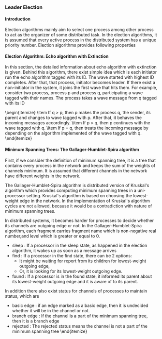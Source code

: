 ### Leader Election

#### Introduction
Election algorithms mainly aim to select one process among other process to act as the organizer of some distributed task. In the election algorithms, it is assumed that every active process in the distributed system has a unique priority number. Election algorithms provides following properties  

#### Election Algorithm: Echo algorithm with Extinction

In this section, the detailed information about echo algorithm with extinction is given. Behind this algorithm, there exist simple idea which is each initiator run the echo algorithm tagged with its ID. The wave started with highest ID completes. After that, that process, initiator becomes leader. 
If there exist a non-initiator in the system, it joins the first wave that hits them. For example, consider two process, process p and process q, participating a wave tagged with their names. The process takes a wave message from q tagged with its ID

\begin{itemize}
    \item If q $>$ p, then p makes the process q, the sender, its parent and changes to wave tagged with p. After that, it behaves the incoming messages accordingly. 
    \item If p $>$ q, then p continues with the wave tagged with q. 
    \item If p $=$ q, then treats the incoming message by depending on the algorithm implemented of the wave tagged with q. 
\end{itemize}

#### Minimum Spanning Trees: The Gallager-Humblet-Spira algorithm

First, if we consider the definition of minimum spanning tree, it is a tree that contains every process in the network and keeps the sum of the weights of channels minimum. It is assumed that different channels in the network have different weights in the network. 

The Gallager-Humblet-Spira algorithm is distributed version of Kruskal's algorithm which provides computing minimum spanning trees in a uni-processor setting. Kruskal's algorithm is based on choosing the lowest-weight edge in the network. In the implementation of Kruskal's algorithm cycles are not allowed, because it would be a contradiction with nature of minimum spanning trees. 

In distributed systems, it becomes harder for processes to decide whether its channels are outgoing edge or not. In the Gallager-Humblet-Spira algorithm, each fragment carries fragment name which is non-negative real number,and level which is greater or equal to 0. 

- sleep : If a processor in the sleep state, as happened in the election algorithm, it wakes up as soon as a message arrives 
- find : If a processor in the find state, there can be 2 options:
  - It might be waiting for report from its children for lowest-weight outgoing edge, 
  - Or, it is looking for its lowest-weight outgoing edge. 
- found : If a processor is in the found state, it informed its parent about its lowest-weight outgoing edge and it is aware of to its parent. 

In addition there also exist status for channels of processes to maintain status, which are

- basic edge : if an edge marked as a basic edge, then it is undecided whether it will be in the channel or not. 
- branch edge : If the channel is a part of the minimum spanning tree, then it is a branch edge 
- rejected : The rejected status means the channel is not a part of the minimum spanning tree
\end{itemize}